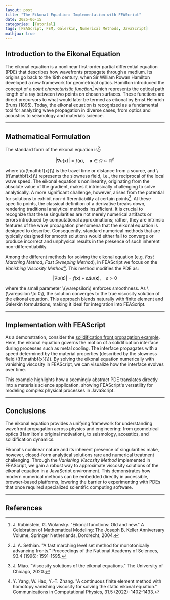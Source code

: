 ```yaml
---
layout: post
title: "The Eikonal Equation: Implementation with FEAScript"
date: 2025-06-15
categories: [Tutorial]
tags: [FEAScript, FEM, Galerkin, Numerical Methods, JavaScript]
mathjax: true
---
```


<script src="https://polyfill.io/v3/polyfill.min.js?features=es6"></script>
<script id="MathJax-script" async src="https://cdn.jsdelivr.net/npm/mathjax@3/es5/tex-mml-chtml.js"></script>

## Introduction to the Eikonal Equation

The eikonal equation is a nonlinear first-order partial differential equation (PDE) that describes how wavefronts propagate through a medium. Its origins go back to the 19th century, when Sir William Rowan Hamilton developed a new framework for geometrical optics. Hamilton introduced the concept of a <i>point characteristic function</i>[^1] which represents the optical path length of a ray between two points on chosen surfaces. These functions are direct precursors to what would later be termed as eikonal by Ernst Heinrich Bruns (1895). Today, the eikonal equation is recognized as a fundamental tool for analyzing wave propagation in diverse cases, from optics and acoustics to seismology and materials science.

---

## Mathematical Formulation

The standard form of the eikonal equation is[^2]:

$$|\nabla u(\mathbf{x})| = f(\mathbf{x}), \quad \mathbf{x} \in \Omega \subset \mathbb{R}^n$$

where \\(u(\mathbf{x})\\) is the travel time or distance from a source, and \\(f(\mathbf{x})\\) represents the slowness field, i.e., the reciprocal of the local wave speed. The eikonal equation's nonlinearity, originating from the absolute value of the gradient, makes it intrinsically challenging to solve analytically. A more significant challenge, however, arises from the potential for solutions to exhibit non-differentiability at certain points[^3]. At these specific points, the classical definition of a derivative breaks down, rendering traditional analytical methods insufficient. It is crucial to recognize that these singularities are not merely numerical artifacts or errors introduced by computational approximations; rather, they are intrinsic features of the wave propagation phenomena that the eikonal equation is designed to describe. Consequently, standard numerical methods that are typically designed for smooth solutions would either fail to converge or produce incorrect and unphysical results in the presence of such inherent non-differentiability.

Among the different methods for solving the eikonal equation (e.g. <i>Fast Marching Method</i>, <i>Fast Sweeping Method</i>), in FEAScript we focus on the <i>Vanishing Viscosity Method</i>[^4]. This method modifies the PDE as:

$$|\nabla u(\mathbf{x})| = f(\mathbf{x}) + \varepsilon \Delta u(\mathbf{x}), \quad \varepsilon > 0$$

where the small parameter \\(\varepsilon\\) enforces smoothness. As \\(\varepsilon \to 0\\), the solution converges to the true viscosity solution of the eikonal equation. This approach blends naturally with finite element and Galerkin formulations, making it ideal for integration into FEAScript.

---

## Implementation with FEAScript

As a demonstration, consider the [solidification front propagation example](https://feascript.com/tutorials/SolidificationFront2D.html). Here, the eikonal equation governs the motion of a solidification interface during processes such as metal cooling. The interface propagates with a speed determined by the material properties (described by the slowness field \\(f(\mathbf{x})\\)). By solving the eikonal equation numerically with vanishing viscosity in FEAScript, we can visualize how the interface evolves over time.

This example highlights how a seemingly abstract PDE translates directly into a materials science application, showing FEAScript's versatility for modeling complex physical processes in JavaScript.

---

## Conclusions

The eikonal equation provides a unifying framework for understanding wavefront propagation across physics and engineering: from geometrical optics (Hamilton's original motivation), to seismology, acoustics, and solidification dynamics.  

Eikonal's nonlinear nature and its inherent presence of singularities make, however, closed-form analytical solutions rare and numerical treatment challenging. Through the <i>Vanishing Viscosity Method</i> implemented in FEAScript, we gain a robust way to approximate viscosity solutions of the eikonal equation in a JavaScript environment. This demonstrates how modern numerical methods can be embedded directly in accessible, browser-based platforms, lowering the barrier to experimenting with PDEs that once required specialized scientific computing software.

---

## References

[^1]: J. Rubinstein, G. Wolansky. "Eikonal functions: Old and new." A Celebration of Mathematical Modeling: The Joseph B. Keller Anniversary Volume, Springer Netherlands, Dordrecht, 2004.
[^2]: J. A. Sethian. "A fast marching level set method for monotonically advancing fronts." Proceedings of the National Academy of Sciences, 93.4 (1996): 1591-1595.
[^3]: J. Miao. "Viscosity solutions of the eikonal equations." The University of Chicago, 2020.
[^4]: Y. Yang, W. Hao, Y.-T. Zhang. "A continuous finite element method with homotopy vanishing viscosity for solving the static eikonal equation." Communications in Computational Physics, 31.5 (2022): 1402-1433.